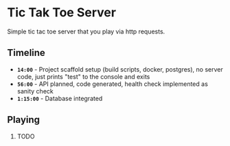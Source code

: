 # Tic Tak Toe Server

Simple tic tac toe server that you play via http requests.

## Timeline

- **`14:00`** - Project scaffold setup (build scripts, docker, postgres), no server code, just prints "test" to the console and exits
- **`56:00`** - API planned, code generated, health check implemented as sanity check
- **`1:15:00`** - Database integrated

## Playing

1. TODO
